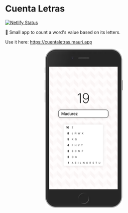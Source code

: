# Cuenta Letras
[![Netlify Status](https://api.netlify.com/api/v1/badges/4ff7e170-a170-4926-8ec0-e03789900339/deploy-status)](https://app.netlify.com/sites/cuentaletras/deploys)

💯 Small app to count a word's value based on its letters.

Use it here: <https://cuentaletras.mauri.app>


<p align="center">
  <img src="screenshot.png" width=250 />
</p>
